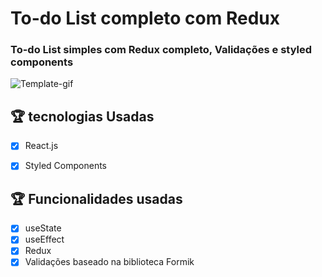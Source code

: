# To-do List completo com Redux
### To-do List simples com Redux completo, Validações e styled components

![Template-gif](https://github.com/kassiogto/To-do-List-with-Redux/blob/master/TodoListImage.gif)

## :trophy: tecnologias Usadas
 - [x] React.js
 - [x] Styled Components
 
 
## :trophy: Funcionalidades usadas
 - [x] useState
 - [x] useEffect
 - [x] Redux
 - [x] Validações baseado na biblioteca Formik
